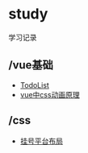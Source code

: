 # study
学习记录
## /vue基础
- [TodoList](http://luckyxj.github.io/study/vue/01_test.html)
- [vue中css动画原理](http://luckyxj.github.io/study/vue/5-1_test.html)
## /css
- [挂号平台布局](http://luckyxj.github.io/study/vue/css/Registered-project/index.html)